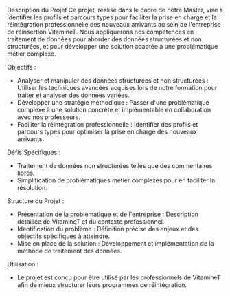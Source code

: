 Description du Projet
Ce projet, réalisé dans le cadre de notre Master, vise à identifier les profils et parcours types pour faciliter la prise en charge et la réintégration professionnelle des nouveaux arrivants au sein de l'entreprise de réinsertion VitamineT. Nous appliquerons nos compétences en traitement de données pour aborder des données structurées et non structurées, et pour développer une solution adaptée à une problématique métier complexe.

Objectifs : 
 - Analyser et manipuler des données structurées et non structurées : Utiliser les techniques avancées acquises lors de notre formation pour traiter et analyser des données variées.
 - Développer une stratégie méthodique : Passer d'une problématique complexe à une solution concrète et implémentable en collaboration avec nos professeurs.
 - Faciliter la réintégration professionnelle : Identifier des profils et parcours types pour optimiser la prise en charge des nouveaux arrivants.

Défis Spécifiques : 
 - Traitement de données non structurées telles que des commentaires libres.
 - Simplification de problématiques métier complexes pour en faciliter la résolution.

Structure du Projet : 
- Présentation de la problématique et de l'entreprise : Description détaillée de VitamineT et du contexte professionnel.
- Identification du problème : Définition précise des enjeux et des objectifs spécifiques à atteindre.
- Mise en place de la solution : Développement et implémentation de la méthode de traitement des données.

Utilisation : 
- Le projet est conçu pour être utilisé par les professionnels de VitamineT afin de mieux structurer leurs programmes de réintégration.
